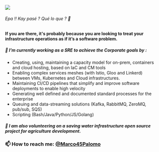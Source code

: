 
![]([https://pbs.twimg.com/profile_banners/3888641237/1545569210/600x200](https://e7.pngegg.com/pngimages/32/28/png-clipart-hydroponics-vertical-farming-agriculture-logo-others-miscellaneous-leaf-thumbnail.png))
###### Epa !! Kay pasé ? Qué lo que ? 👋
#### If you are there, it's probably because you are looking to treat your infrastructure operations as if it’s a software problem.

<!--
**MarcoPalomo/MarcoPalomo** is a ✨ _special_ ✨ repository because its `README.md` (this file) appears on your GitHub profile.
-->


##### 🔭 I’m currently working as a SRE to achieve the Corporate goals by :
 
* Creating, using, maintaining a capacity model for on-prem, containers and cloud hosting, based on IaC and CM tools
* Enabling complex services meshes (with Istio, Gloo and Linkerd) between VMs, Kubernetes and Cloud infrastructures. 
* Maintaining CI/CD pipelines that simplify and improve software deployments to enable high velocity
* Generating well defined and documented standard processes for the enterprise
* Queuing and data-streaming solutions (Kafka, RabbitMQ, ZeroMQ, pub/sub, SQS)
* Scripting (Bash/Java/Python/JS/Golang)


##### 🌱 I am also volunteering on a saving water infrastructure open source project for agriculture development. 

### 📫 How to reach me: [@Marco45Palomo](https://twitter.com/Marco45Palomo)

